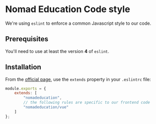 # Nomad Education Code style

We're using `eslint` to enforce a common Javascript style to our code.

## Prerequisites

You'll need to use at least the version **4** of `eslint`.

## Installation

From the [official page](https://eslint.org/docs/developer-guide/shareable-configs), use the `extends` property in your `.eslintrc` file:

```js
module.exports = {
    extends: [
        "nomadeducation",
        // the following rules are specific to our frontend code
        "nomadeducation/vue"
    ]
};
```
